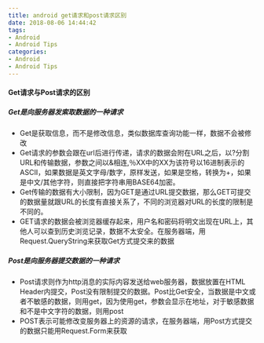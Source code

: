 ```yaml
---
title: android get请求和post请求区别
date: 2018-08-06 14:44:42
tags:
- Android 
- Android Tips
categories:
- Android
- Android Tips 
---
```


#### Get请求与Post请求的区别

##### Get是向服务器发索取数据的一种请求
- Get是获取信息，而不是修改信息，类似数据库查询功能一样，数据不会被修改
- Get请求的参数会跟在url后进行传递，请求的数据会附在URL之后，以?分割URL和传输数据，参数之间以&相连,％XX中的XX为该符号以16进制表示的ASCII，如果数据是英文字母/数字，原样发送，如果是空格，转换为+，如果是中文/其他字符，则直接把字符串用BASE64加密。
- Get传输的数据有大小限制，因为GET是通过URL提交数据，那么GET可提交的数据量就跟URL的长度有直接关系了，不同的浏览器对URL的长度的限制是不同的。
- GET请求的数据会被浏览器缓存起来，用户名和密码将明文出现在URL上，其他人可以查到历史浏览记录，数据不太安全。在服务器端，用Request.QueryString来获取Get方式提交来的数据

##### Post是向服务器提交数据的一种请求
- Post请求则作为http消息的实际内容发送给web服务器，数据放置在HTML Header内提交，Post没有限制提交的数据。Post比Get安全，当数据是中文或者不敏感的数据，则用get，因为使用get，参数会显示在地址，对于敏感数据和不是中文字符的数据，则用post
- POST表示可能修改变服务器上的资源的请求，在服务器端，用Post方式提交的数据只能用Request.Form来获取

<!--more-->